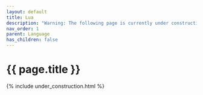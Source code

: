 ```yaml
---
layout: default
title: Lua
description: "Warning: The following page is currently under construction, find more about the details in future patches, or if you choose to add in the article see info on the bottom of the page."
nav_order: 1
parent: Language
has_children: false
---
```


{{ page.title }}
======================

{% include under_construction.html %}

<br>

<br>